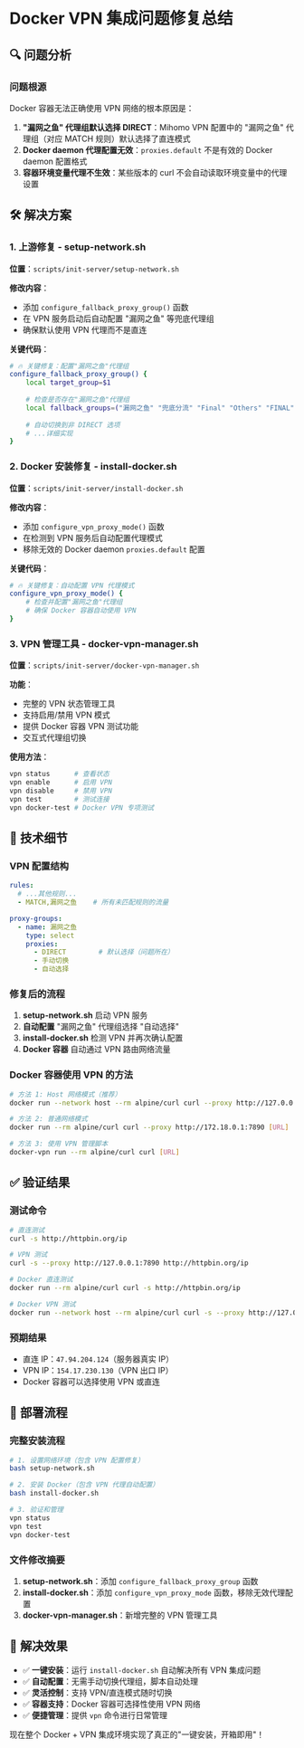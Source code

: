 # Docker VPN 集成问题修复总结

## 🔍 问题分析

### 问题根源
Docker 容器无法正确使用 VPN 网络的根本原因是：
1. **"漏网之鱼" 代理组默认选择 DIRECT**：Mihomo VPN 配置中的 "漏网之鱼" 代理组（对应 MATCH 规则）默认选择了直连模式
2. **Docker daemon 代理配置无效**：`proxies.default` 不是有效的 Docker daemon 配置格式
3. **容器环境变量代理不生效**：某些版本的 curl 不会自动读取环境变量中的代理设置

## 🛠️ 解决方案

### 1. 上游修复 - setup-network.sh
**位置**：`scripts/init-server/setup-network.sh`

**修改内容**：
- 添加 `configure_fallback_proxy_group()` 函数
- 在 VPN 服务启动后自动配置 "漏网之鱼" 等兜底代理组
- 确保默认使用 VPN 代理而不是直连

**关键代码**：
```bash
# 🔥 关键修复：配置"漏网之鱼"代理组
configure_fallback_proxy_group() {
    local target_group=$1
    
    # 检查是否存在"漏网之鱼"代理组
    local fallback_groups=("漏网之鱼" "兜底分流" "Final" "Others" "FINAL")
    
    # 自动切换到非 DIRECT 选项
    # ...详细实现
}
```

### 2. Docker 安装修复 - install-docker.sh  
**位置**：`scripts/init-server/install-docker.sh`

**修改内容**：
- 添加 `configure_vpn_proxy_mode()` 函数
- 在检测到 VPN 服务后自动配置代理模式
- 移除无效的 Docker daemon `proxies.default` 配置

**关键代码**：
```bash
# 🔥 关键修复：自动配置 VPN 代理模式
configure_vpn_proxy_mode() {
    # 检查并配置"漏网之鱼"代理组
    # 确保 Docker 容器自动使用 VPN
}
```

### 3. VPN 管理工具 - docker-vpn-manager.sh
**位置**：`scripts/init-server/docker-vpn-manager.sh`

**功能**：
- 完整的 VPN 状态管理工具
- 支持启用/禁用 VPN 模式
- 提供 Docker 容器 VPN 测试功能
- 交互式代理组切换

**使用方法**：
```bash
vpn status      # 查看状态
vpn enable      # 启用 VPN
vpn disable     # 禁用 VPN  
vpn test        # 测试连接
vpn docker-test # Docker VPN 专项测试
```

## 🎯 技术细节

### VPN 配置结构
```yaml
rules:
  # ...其他规则...
  - MATCH,漏网之鱼    # 所有未匹配规则的流量

proxy-groups:
  - name: 漏网之鱼
    type: select
    proxies:
      - DIRECT        # 默认选择（问题所在）
      - 手动切换
      - 自动选择
```

### 修复后的流程
1. **setup-network.sh** 启动 VPN 服务
2. **自动配置** "漏网之鱼" 代理组选择 "自动选择"
3. **install-docker.sh** 检测 VPN 并再次确认配置
4. **Docker 容器** 自动通过 VPN 路由网络流量

### Docker 容器使用 VPN 的方法
```bash
# 方法 1: Host 网络模式（推荐）
docker run --network host --rm alpine/curl curl --proxy http://127.0.0.1:7890 [URL]

# 方法 2: 普通网络模式  
docker run --rm alpine/curl curl --proxy http://172.18.0.1:7890 [URL]

# 方法 3: 使用 VPN 管理脚本
docker-vpn run --rm alpine/curl curl [URL]
```

## ✅ 验证结果

### 测试命令
```bash
# 直连测试
curl -s http://httpbin.org/ip

# VPN 测试
curl -s --proxy http://127.0.0.1:7890 http://httpbin.org/ip

# Docker 直连测试
docker run --rm alpine/curl curl -s http://httpbin.org/ip

# Docker VPN 测试
docker run --network host --rm alpine/curl curl -s --proxy http://127.0.0.1:7890 http://httpbin.org/ip
```

### 预期结果
- 直连 IP：`47.94.204.124`（服务器真实 IP）
- VPN IP：`154.17.230.130`（VPN 出口 IP）
- Docker 容器可以选择使用 VPN 或直连

## 🚀 部署流程

### 完整安装流程
```bash
# 1. 设置网络环境（包含 VPN 配置修复）
bash setup-network.sh

# 2. 安装 Docker（包含 VPN 代理自动配置）
bash install-docker.sh

# 3. 验证和管理
vpn status
vpn test
vpn docker-test
```

### 文件修改摘要
1. **setup-network.sh**：添加 `configure_fallback_proxy_group` 函数
2. **install-docker.sh**：添加 `configure_vpn_proxy_mode` 函数，移除无效代理配置
3. **docker-vpn-manager.sh**：新增完整的 VPN 管理工具

## 🎉 解决效果

- ✅ **一键安装**：运行 `install-docker.sh` 自动解决所有 VPN 集成问题
- ✅ **自动配置**：无需手动切换代理组，脚本自动处理
- ✅ **灵活控制**：支持 VPN/直连模式随时切换
- ✅ **容器支持**：Docker 容器可选择性使用 VPN 网络
- ✅ **便捷管理**：提供 `vpn` 命令进行日常管理

现在整个 Docker + VPN 集成环境实现了真正的"一键安装，开箱即用"！